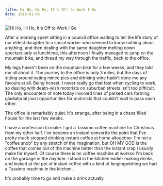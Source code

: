 ```yaml
---
title: Hi Ho, Hi Ho, It's Off to Work I Go
date: 2016-01-05
---
```


![Hi Ho, Hi Ho, It's Off to Work I Go](https://source.unsplash.com/ZYYS1kapOm8/1600x900)

After a morning spent sitting in a council office waiting to tell the life story of our eldest daughter to a social worker who seemed to know nothing about anything, and then dealing with the same daughter melting down spectacularly at lunchtime, this afternoon I finally managed to jump on the mountain bike, and thread my way through the traffic, back to the office.

My legs haven't been on the mountain bike for a few weeks, and they told me all about it. The journey to the office is only 3 miles, but the days of sitting around eating mince pies and drinking wine hadn't done me any favours at all. Being honest, I never really go that fast when cycling to work, so dealing with death-wish motorists on suburban streets isn't too difficult. The only encounters of note today involved lines of parked cars forming gladiatorial joust opportunities for motorists that couldn't wait to pass each other.

The office is remarkably quiet. It's strange, after being in a chaos filled house for the last few weeks.

I have a confession to make. I got a Tassimo coffee machine for Christmas from my other half. I've become an instant convertto the point that I've pretty much stopped drinking instant coffee at home altogether. I'm not a "coffee snob" by any stretch of the imagination, but OH MY GOD is the coffee that comes out of the machine better than the instant crap I usually make for myself. Of course there is no coffee machine at workso I'm back on the garbage in the daytime. I stood in the kitchen earlier making drinks, and looked at the pot of instant coffee with a kind of longingwishing we had a Tassimo machine in the kitchen.

It's probably time to go and make a drink actually